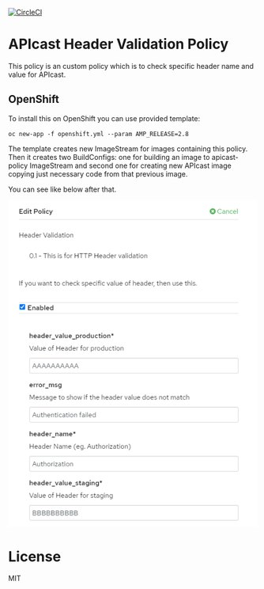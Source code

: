 [![CircleCI](https://circleci.com/gh/3scale/apicast-example-policy.svg?style=svg)](https://circleci.com/gh/3scale/apicast-example-policy)

# APIcast Header Validation Policy

This policy is an custom policy which is to check specific header name and value for APIcast.


## OpenShift

To install this on OpenShift you can use provided template:

```shell
oc new-app -f openshift.yml --param AMP_RELEASE=2.8
```

The template creates new ImageStream for images containing this policy.
Then it creates two BuildConfigs: one for building an image to apicast-policy ImageStream
and second one for creating new APIcast image copying just necessary code from that previous image.

You can see like below after that.

![alt text](header-validation.png)

# License

MIT
